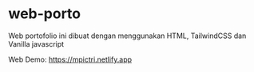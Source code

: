 # web-porto

Web portofolio ini dibuat dengan menggunakan HTML, TailwindCSS dan Vanilla javascript

Web Demo: https://mpictri.netlify.app
